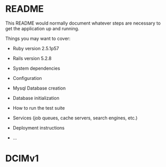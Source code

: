 # README

This README would normally document whatever steps are necessary to get the
application up and running.

Things you may want to cover:

* Ruby version 2.5.1p57

* Rails version 5.2.8

* System dependencies

* Configuration

* Mysql Database creation 

* Database initialization

* How to run the test suite

* Services (job queues, cache servers, search engines, etc.)

* Deployment instructions

* ...
# DCIMv1
